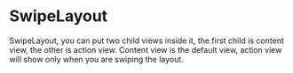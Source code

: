 SwipeLayout
===========

SwipeLayout, you can put two child views inside it, the first child is content view, the other is action view. 
Content view is the default view, action view will show only when you are swiping the layout.
